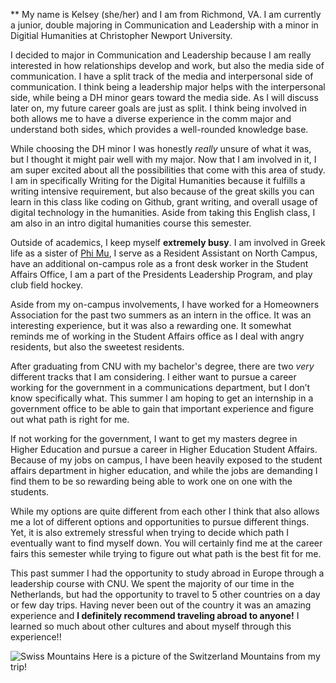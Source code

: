 
** My name is Kelsey (she/her) and I am from Richmond, VA. I am currently a junior, double majoring in Communication and Leadership with a minor in Digitial Humanities at Christopher Newport University.

I decided to major in Communication and Leadership because I am really interested in how relationships develop and work, but also the media side of communication. I have a split track of the media and interpersonal side of communication. I think being a leadership major helps with the interpersonal side, while being a DH minor gears toward the media side. As I will discuss later on, my future career goals are just as split. I think being involved in both allows me to have a diverse experience in the comm major and understand both sides, which provides a well-rounded knowledge base.

While choosing the DH minor I was honestly _really_ unsure of what it was, but I thought it might pair well with my major. Now that I am involved in it, I am super excited about all the possibilities that come with this area of study. I am in specifically Writing for the Digital Humanities because it fulfills a writing intensive requirement, but also because of the great skills you can learn in this class like coding on Github, grant writing, and overall usage of digital technology in the humanities. Aside from taking this English class, I am also in an intro digital humanities course this semester.

Outside of academics, I keep myself **extremely busy**. I am involved in Greek life as a sister of [Phi Mu](https://phimu.org/), I serve as a Resident Assistant on North Campus, have an additional on-campus role as a front desk worker in the Student Affairs Office, I am a part of the Presidents Leadership Program, and play club field hockey.

Aside from my on-campus involvements, I have worked for a Homeowners Association for the past two summers as an intern in the office. It was an interesting experience, but it was also a rewarding one. It somewhat reminds me of working in the Student Affairs office as I deal with angry residents, but also the sweetest residents.

After graduating from CNU with my bachelor's degree, there are two _very_ different tracks that I am considering. I either want to pursue a career working for the government in a communications department, but I don’t know specifically what. This summer I am hoping to get an internship in a government office to be able to gain that important experience and figure out what path is right for me. 

If not working for the government, I want to get my masters degree in Higher Education and pursue a career in Higher Education Student Affairs. Because of my jobs on campus, I have been heavily exposed to the student affairs department in higher education, and while the jobs are demanding I find them to be so rewarding being able to work one on one with the students. 

While my options are quite different from each other I think that also allows me a lot of different options and opportunities to pursue different things. Yet, it is also extremely stressful when trying to decide which path I eventually want to find myself down. You will certainly find me at the career fairs this semester while trying to figure out what path is the best fit for me.

This past summer I had the opportunity to study abroad in Europe through a leadership course with CNU.  We spent the majority of our time in the Netherlands, but had the opportunity to travel to 5 other countries on a day or few day trips. Having never been out of the country it was an amazing experience and **I definitely recommend traveling abroad to anyone!** I learned so much about other cultures and about myself through this experience!! 


![Swiss Mountains](https://kelseyhark.github.io/kelseyharkcnu/images/IMG_7235.jpeg)
Here is a picture of the Switzerland Mountains from my trip!
